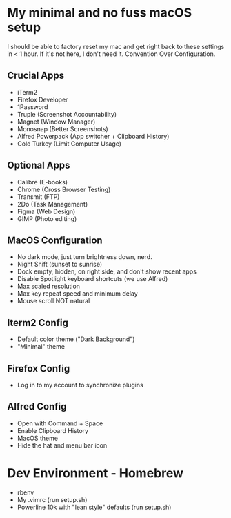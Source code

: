 # My minimal and no fuss macOS setup

I should be able to factory reset my mac and get right back to these settings in < 1 hour.
If it's not here, I don't need it. 
Convention Over Configuration.

## Crucial Apps
- iTerm2
- Firefox Developer
- 1Password 
- Truple (Screenshot Accountability)
- Magnet (Window Manager)
- Monosnap (Better Screenshots)
- Alfred Powerpack (App switcher + Clipboard History)
- Cold Turkey (Limit Computer Usage)

## Optional Apps
- Calibre (E-books)
- Chrome (Cross Browser Testing)
- Transmit (FTP)
- 2Do (Task Management)
- Figma (Web Design)
- GIMP (Photo editing)

## MacOS Configuration
- No dark mode, just turn brightness down, nerd.
- Night Shift (sunset to sunrise)
- Dock empty, hidden, on right side, and don't show recent apps
- Disable Spotlight keyboard shortcuts (we use Alfred)
- Max scaled resolution
- Max key repeat speed and minimum delay
- Mouse scroll NOT natural

## Iterm2 Config
- Default color theme ("Dark Background")
- "Minimal" theme

## Firefox Config
- Log in to my account to synchronize plugins

## Alfred Config
- Open with Command + Space
- Enable Clipboard History
- MacOS theme 
- Hide the hat and menu bar icon

# Dev Environment - Homebrew
- rbenv
- My .vimrc (run setup.sh)
- Powerline 10k with "lean style" defaults (run setup.sh)
